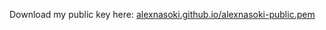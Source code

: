 Download my public key here: [alexnasoki.github.io/alexnasoki-public.pem](https://alexnasoki.github.io/alexnasoki-public.pem)
